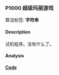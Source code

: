 ### P1000 超级玛丽游戏

算法标签: **字符串**


#### Description

试机程序。没有什么了。

#### Analysis

#### [Code](../cpp/p1000.cpp)
